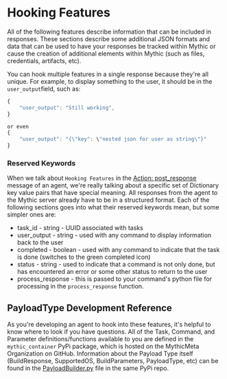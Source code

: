 # Hooking Features

All of the following features describe information that can be included in responses. These sections describe some additional JSON formats and data that can be used to have your responses be tracked within Mythic or cause the creation of additional elements within Mythic (such as files, credentials, artifacts, etc).

You can hook multiple features in a single response because they're all unique.  For example, to display something to the user, it should be in the `user_output`field, such as:

```javascript
{
    "user_output": "Still working",
}

or even
{
    "user_output": "{\"key": \"nested json for user as string\"}"
}
```

### Reserved Keywords

When we talk about `Hooking Features` in the [Action: post\_response](../payload-type-development/create\_tasking/agent-side-coding/action-post\_response.md) message of an agent, we're really talking about a specific set of Dictionary key value pairs that have special meaning. All responses from the agent to the Mythic server already have to be in a structured format. Each of the following sections goes into what their reserved keywords mean, but some simpler ones are:

* task\_id - string - UUID associated with tasks
* user\_output - string - used with any command to display information back to the user
* completed - boolean - used with any command to indicate that the task is done (switches to the green completed icon)
* status - string - used to indicate that a command is not only done, but has encountered an error or some other status to return to the user
* process\_response - this is passed to your command's python file for processing in the `process_response` function.

## PayloadType Development Reference

As you're developing an agent to hook into these features, it's helpful to know where to look if you have questions. All of the Task, Command, and Parameter definitions/functions available to you are defined in the `mythic_container` PyPi package, which is hosted on the MythicMeta Organization on GitHub. Information about the Payload Type itself (BuildResponse, SupportedOS, BuildParameters, PayloadType, etc) can be found in the [PayloadBuilder.py](https://github.com/MythicMeta/Mythic\_PayloadType\_Container/blob/master/mythic\_payloadtype\_container/PayloadBuilder.py) file in the same PyPi repo.
